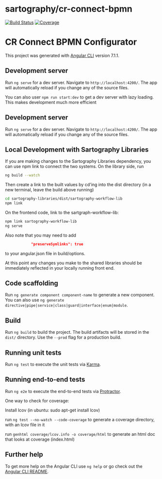 # sartography/cr-connect-bpmn
[![Build Status](https://travis-ci.com/sartography/cr-connect-bpmn.svg?branch=master)](https://travis-ci.com/sartography/cr-connect-bpmn)
[![Coverage](https://sonarcloud.io/api/project_badges/measure?project=sartography_cr-connect-bpmn&metric=coverage)](https://sonarcloud.io/dashboard?id=sartography_cr-connect-bpmn)


# CR Connect BPMN Configurator
This project was generated with [Angular CLI](https://github.com/angular/angular-cli) version 7.1.1.

## Development server

Run `ng serve` for a dev server. Navigate to `http://localhost:4200/`. The app will automatically reload if you change any of the source files.

You can also user `npm run start:dev` to get a dev server with lazy loading. This makes development much more efficient

## Development server

Run `ng serve` for a dev server. Navigate to `http://localhost:4200/`. The app will automatically reload if you change any of the source files.

## Local Development with Sartography Libraries
If you are making changes to the Sartography Libraries dependency, you
can use npm link to connect the two systems.
On the library side, run
```bash
ng build --watch
```
Then create a link to the built values by cd'ing into the dist directory (in a new terminal, leave the build above running)
```bash
cd sartography-libraries/dist/sartography-workflow-lib
npm link
```

On the frontend code, link to the sartgraph-workflow-lib:
```bash
npm link sartography-workflow-lib
ng serve
```

Also note that you may need to add
 ```json
             "preserveSymlinks": true
```
to your angular.json file in build/options.

At this point any changes you make to the shared libraries should be immediately reflected in your locally running front end.

## Code scaffolding

Run `ng generate component component-name` to generate a new component. You can also use `ng generate directive|pipe|service|class|guard|interface|enum|module`.

## Build

Run `ng build` to build the project. The build artifacts will be stored in the `dist/` directory. Use the `--prod` flag for a production build.

## Running unit tests

Run `ng test` to execute the unit tests via [Karma](https://karma-runner.github.io).

## Running end-to-end tests

Run `ng e2e` to execute the end-to-end tests via [Protractor](http://www.protractortest.org/).

One way to check for coverage:

Install lcov (in ubuntu: sudo apt-get install lcov)

run `ng test --no-watch --code-coverage` to generate a coverage directory, with an lcov file in it

run `genhtml coverage/lcov.info -o coverage/html` to generate an html doc that looks at coverage (index.html)

## Further help 

To get more help on the Angular CLI use `ng help` or go check out the [Angular CLI README](https://github.com/angular/angular-cli/blob/master/README.md).
